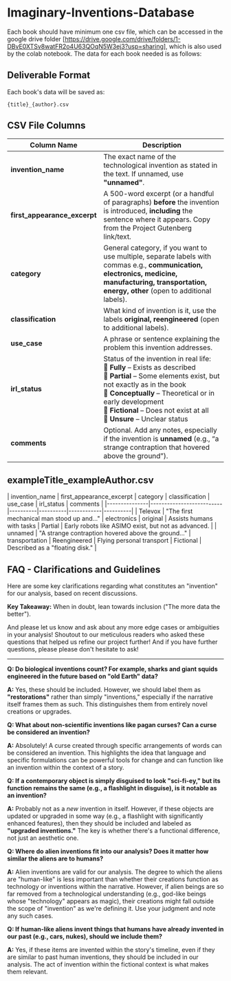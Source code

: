 # Imaginary-Inventions-Database
Each book should have minimum one csv file, which can be accessed in the google drive folder [https://drive.google.com/drive/folders/1-DBvE0XTSv8watFR2o4U63QOqN5W3ej3?usp=sharing], which is also used by the colab notebook. The data for each book needed is as follows:

##  Deliverable Format  

Each book's data will be saved as:  
```plaintext
{title}_{author}.csv
```
## CSV File Columns  

| Column Name                | Description |
|----------------------------|-------------|
| **invention_name**         | The exact name of the technological invention as stated in the text. If unnamed, use **"unnamed"**. |
| **first_appearance_excerpt** | A 500-word excerpt (or a handful of paragraphs) **before** the invention is introduced, **including** the sentence where it appears. Copy from the Project Gutenberg link/text. |
| **category**               | General category, if you want to use multiple, separate labels with commas e.g., **communication, electronics, medicine, manufacturing, transportation, energy, other** (open to additional labels). |
| **classification**         | What kind of invention is it, use the labels **original, reengineered** (open to additional labels). |
| **use_case**               | A phrase or sentence explaining the problem this invention addresses. |
| **irl_status**             | Status of the invention in real life: <br> 🔹 **Fully** – Exists as described <br> 🔹 **Partial** – Some elements exist, but not exactly as in the book <br> 🔹 **Conceptually** – Theoretical or in early development <br> 🔹 **Fictional** – Does not exist at all <br> 🔹 **Unsure** – Unclear status |
| **comments**               | Optional. Add any notes, especially if the invention is **unnamed** (e.g., “a strange contraption that hovered above the ground”). |



## exampleTitle_exampleAuthor.csv

| invention_name | first_appearance_excerpt | category | classification | use_case | irl_status | comments |
|---------------|--------------------------|----------|----------|------------|----------|
| Televox | "The first mechanical man stood up and..." | electronics | original | Assists humans with tasks | Partial | Early robots like ASIMO exist, but not as advanced. |
| unnamed | "A strange contraption hovered above the ground..." | transportation | Reengineered | Flying personal transport | Fictional | Described as a "floating disk." |


## FAQ - Clarifications and Guidelines

Here are some key clarifications regarding what constitutes an "invention" for our analysis, based on recent discussions.

**Key Takeaway:** When in doubt, lean towards inclusion ("The more data the better").

And please let us know and ask about any more edge cases or ambiguities in your analysis! Shoutout to our meticulous readers who asked these questions that helped us refine our project further! And if you have further questions, please please don't hesitate to ask!

---

**Q: Do biological inventions count? For example, sharks and giant squids engineered in the future based on "old Earth" data?**

**A:** Yes, these should be included. However, we should label them as **"restorations"** rather than simply "inventions," especially if the narrative itself frames them as such. This distinguishes them from entirely novel creations or upgrades.

**Q: What about non-scientific inventions like pagan curses? Can a curse be considered an invention?**

**A:** Absolutely! A curse created through specific arrangements of words can be considered an invention. This highlights the idea that language and specific formulations can be powerful tools for change and can function like an invention within the context of a story.


**Q: If a contemporary object is simply disguised to look "sci-fi-ey," but its function remains the same (e.g., a flashlight in disguise), is it notable as an invention?**

**A:** Probably not as a *new* invention in itself. However, if these objects are updated or upgraded in some way (e.g., a flashlight with significantly enhanced features), then they should be included and labeled as **"upgraded inventions."** The key is whether there's a functional difference, not just an aesthetic one.

**Q: Where do alien inventions fit into our analysis? Does it matter how similar the aliens are to humans?**

**A:** Alien inventions are valid for our analysis. The degree to which the aliens are "human-like" is less important than whether their creations function as technology or inventions within the narrative. However, if alien beings are so far removed from a technological understanding (e.g., god-like beings whose "technology" appears as magic), their creations might fall outside the scope of "invention" as we're defining it. Use your judgment and note any such cases.


**Q: If human-like aliens invent things that humans have already invented in our past (e.g., cars, nukes), should we include them?**

**A:** Yes, if these items are invented within the story's timeline, even if they are similar to past human inventions, they should be included in our analysis. The act of invention within the fictional context is what makes them relevant.

